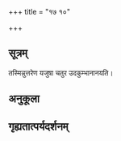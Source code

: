 +++
title = "१७ १०"

+++
## सूत्रम्
तस्मिन्नुत्तरेण यजुषा चतुर उदकुम्भानानयति।
## अनुकूला

## गृह्यतात्पर्यदर्शनम्


